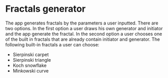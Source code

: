 # Fractals generator
The app generates fractals by the parameters a user inputted. There are two options. In the first option a user draws his own generator and initiator and the app generate the fractal. In the second option a user chooses one of the built in fractals that are already contain initiator and generator.
The following built-in fractals a user can choose:
- Sierpinski carpet
- Sierpinski triangle
- Koch snowflake 
- Minkowski curve

